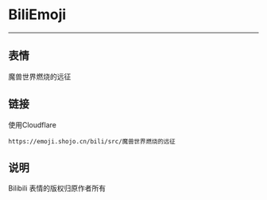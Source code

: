 # BiliEmoji
---
## 表情
魔兽世界燃烧的远征
## 链接
使用Cloudflare
```
https://emoji.shojo.cn/bili/src/魔兽世界燃烧的远征
```
## 说明
Bilibili 表情的版权归原作者所有
